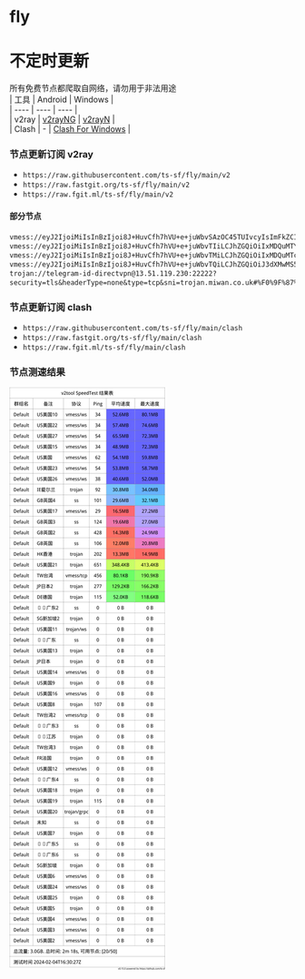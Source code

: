 # fly
# 不定时更新
所有免费节点都爬取自网络，请勿用于非法用途  
|  工具  | Android  | Windows  |  
|  ----  | ----   | ----  |  
| v2ray  | [v2rayNG](https://github.com/2dust/v2rayNG/releases) | [v2rayN](https://github.com/2dust/v2rayN/releases) |  
| Clash  | - | [Clash For Windows](https://github.com/2dust/clashN/releases) | 
  
### 节点更新订阅  v2ray
- `https://raw.githubusercontent.com/ts-sf/fly/main/v2`  
- `https://raw.fastgit.org/ts-sf/fly/main/v2`  
- `https://raw.fgit.ml/ts-sf/fly/main/v2`  
#### 部分节点  
``` 
vmess://eyJ2IjoiMiIsInBzIjoi8J+HuvCfh7hVU+e+juWbvSAzOC45TUIvcyIsImFkZCI6InNlcnZlcjMyLmJlaGVzaHRiYW5laC5jb20iLCJwb3J0IjoiODg4MCIsImlkIjoiMDQ0YmE4ZWQtNzI4NS00NzJhLWJjMTQtZmI5MWRjNmJlNGM5IiwiYWlkIjoiMCIsInNjeSI6ImF1dG8iLCJuZXQiOiJ3cyIsInR5cGUiOiJub25lIiwiaG9zdCI6InNlcnZlcjMyLmJlaGVzaHRiYW5laC5jb20iLCJwYXRoIjoiLyIsInRscyI6IiIsInNuaSI6IiIsInRlc3RfbmFtZSI6IlVT576O5Zu9In0=
vmess://eyJ2IjoiMiIsInBzIjoi8J+HuvCfh7hVU+e+juWbvTIiLCJhZGQiOiIxMDQuMTYuMjMyLjc2IiwicG9ydCI6IjQ0MyIsImlkIjoiMDAwNGFkZDktNWM2OC04YmFiLTg3MGMtMDhjZDUzMjBkZjU1IiwiYWlkIjoiMCIsInNjeSI6Im5vbmUiLCJuZXQiOiJ3cyIsInR5cGUiOiJub25lIiwiaG9zdCI6ImNvZGVzcGhlcmVkZS5mcmVlYXJnby5ldS5vcmciLCJwYXRoIjoiL3ZtZXNzP2VkPTIwNDgiLCJ0bHMiOiJ0bHMiLCJzbmkiOiJjb2Rlc3BoZXJlZGUuZnJlZWFyZ28uZXUub3JnIiwidGVzdF9uYW1lIjoiVVPnvo7lm70yIn0=
vmess://eyJ2IjoiMiIsInBzIjoi8J+HuvCfh7hVU+e+juWbvTMiLCJhZGQiOiIxMDQuMTcuNjIuMjciLCJwb3J0IjoiMjA5NSIsImlkIjoiMWI5MDY1OWMtMWYzMS00ZGFhLWE5NTgtODNmNThlODVkNzUzIiwiYWlkIjoiMCIsInNjeSI6ImF1dG8iLCJuZXQiOiJ3cyIsInR5cGUiOiIiLCJob3N0IjoiY2YtZGUuZmFucWllY2xvdWQudG9wIiwicGF0aCI6Ii9zc3NkZGQiLCJ0bHMiOiIiLCJzbmkiOiIiLCJ0ZXN0X25hbWUiOiJVU+e+juWbvTMifQ==
vmess://eyJ2IjoiMiIsInBzIjoi8J+HuvCfh7hVU+e+juWbvTQiLCJhZGQiOiJ3dXMwMS5ub2RlLm9uZXBhaS50b3AiLCJwb3J0IjoiNDQzIiwiaWQiOiJiY2QwODlmMC05MmYyLTRmNDYtYjJiNC1jMjAzMWJhNDlkNTkiLCJhaWQiOiIwIiwic2N5IjoiYXV0byIsIm5ldCI6IndzIiwidHlwZSI6IiIsImhvc3QiOiIiLCJwYXRoIjoiLyIsInRscyI6InRscyIsInNuaSI6IiIsInRlc3RfbmFtZSI6IlVT576O5Zu9NCJ9
trojan://telegram-id-directvpn@13.51.119.230:22222?security=tls&headerType=none&type=tcp&sni=trojan.miwan.co.uk#%F0%9F%87%BA%F0%9F%87%B8US%E7%BE%8E%E5%9B%BD5
```
### 节点更新订阅  clash
- `https://raw.githubusercontent.com/ts-sf/fly/main/clash`  
- `https://raw.fastgit.org/ts-sf/fly/main/clash`  
- `https://raw.fgit.ml/ts-sf/fly/main/clash`  

### 节点测速结果
![image](traffic.png)
